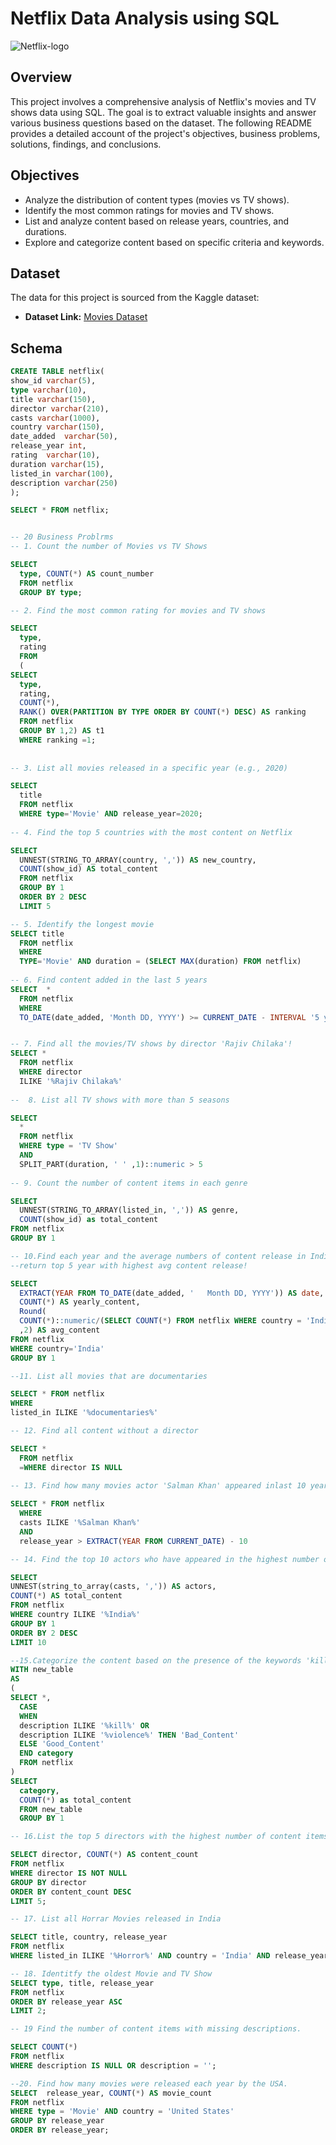 # Netflix Data Analysis using SQL

![Netflix-logo](https://github.com/25Mrunal/SQL-Netflix-Projrct/blob/main/netflix-logo.png)

## Overview
This project involves a comprehensive analysis of Netflix's movies and TV shows data using SQL. The goal is to extract valuable insights and answer various business questions based on the dataset. The following README provides a detailed account of the project's objectives, business problems, solutions, findings, and conclusions.

## Objectives

- Analyze the distribution of content types (movies vs TV shows).
- Identify the most common ratings for movies and TV shows.
- List and analyze content based on release years, countries, and durations.
- Explore and categorize content based on specific criteria and keywords.

## Dataset
The data for this project is sourced from the Kaggle dataset:

- **Dataset Link:** [Movies Dataset](https://www.kaggle.com/datasets/shivamb/netflix-shows?resource=download)

## Schema

```sql
CREATE TABLE netflix(
show_id	varchar(5),
type varchar(10),
title varchar(150),
director varchar(210),	
casts varchar(1000),
country	varchar(150),
date_added	varchar(50),
release_year int,	
rating	varchar(10),
duration varchar(15),	
listed_in varchar(100),	
description varchar(250)
);

SELECT * FROM netflix;


-- 20 Business Problrms
-- 1. Count the number of Movies vs TV Shows

SELECT 
  type, COUNT(*) AS count_number 
  FROM netflix 
  GROUP BY type;

-- 2. Find the most common rating for movies and TV shows

SELECT 
  type,
  rating
  FROM 
  (
SELECT 
  type,
  rating,
  COUNT(*),
  RANK() OVER(PARTITION BY TYPE ORDER BY COUNT(*) DESC) AS ranking
  FROM netflix
  GROUP BY 1,2) AS t1
  WHERE ranking =1;
  
  
-- 3. List all movies released in a specific year (e.g., 2020)

SELECT
  title 
  FROM netflix 
  WHERE type='Movie' AND release_year=2020;
  
-- 4. Find the top 5 countries with the most content on Netflix

SELECT
  UNNEST(STRING_TO_ARRAY(country, ',')) AS new_country,
  COUNT(show_id) AS total_content
  FROM netflix
  GROUP BY 1
  ORDER BY 2 DESC
  LIMIT 5

-- 5. Identify the longest movie
SELECT title 
  FROM netflix 
  WHERE 
  TYPE='Movie' AND duration = (SELECT MAX(duration) FROM netflix)
  
-- 6. Find content added in the last 5 years
SELECT  *
  FROM netflix 
  WHERE
  TO_DATE(date_added, 'Month DD, YYYY') >= CURRENT_DATE - INTERVAL '5 years'


-- 7. Find all the movies/TV shows by director 'Rajiv Chilaka'!
SELECT * 
  FROM netflix 
  WHERE director 
  ILIKE '%Rajiv Chilaka%'
  
--  8. List all TV shows with more than 5 seasons

SELECT 
  * 
  FROM netflix 
  WHERE type = 'TV Show' 
  AND
  SPLIT_PART(duration, ' ' ,1)::numeric > 5 
  
-- 9. Count the number of content items in each genre

SELECT
  UNNEST(STRING_TO_ARRAY(listed_in, ',')) AS genre,
  COUNT(show_id) as total_content
FROM netflix
GROUP BY 1

-- 10.Find each year and the average numbers of content release in India on netflix. 
--return top 5 year with highest avg content release!

SELECT 
  EXTRACT(YEAR FROM TO_DATE(date_added, '	Month DD, YYYY')) AS date,
  COUNT(*) AS yearly_content,
  Round(
  COUNT(*)::numeric/(SELECT COUNT(*) FROM netflix WHERE country = 'India') * 100 
  ,2) AS avg_content
FROM netflix 
WHERE country='India'
GROUP BY 1

--11. List all movies that are documentaries

SELECT * FROM netflix
WHERE
listed_in ILIKE '%documentaries%'

-- 12. Find all content without a director

SELECT * 
  FROM netflix 
  =WHERE director IS NULL
  
-- 13. Find how many movies actor 'Salman Khan' appeared inlast 10 years!

SELECT * FROM netflix
  WHERE
  casts ILIKE '%Salman Khan%'
  AND
  release_year > EXTRACT(YEAR FROM CURRENT_DATE) - 10

-- 14. Find the top 10 actors who have appeared in the highest number of movies produced in India.

SELECT 
UNNEST(string_to_array(casts, ',')) AS actors,
COUNT(*) AS total_content
FROM netflix
WHERE country ILIKE '%India%'
GROUP BY 1
ORDER BY 2 DESC
LIMIT 10

--15.Categorize the content based on the presence of the keywords 'kill' and 'violence' in the description field. Label content containing these keywords as 'Bad' and all other content as 'Good'. Count how many items fall into each category.
WITH new_table
AS
(
SELECT *,
  CASE
  WHEN
  description ILIKE '%kill%' OR
  description ILIKE '%violence%' THEN 'Bad_Content'
  ELSE 'Good_Content'
  END category
  FROM netflix
)
SELECT
  category,
  COUNT(*) as total_content
  FROM new_table
  GROUP BY 1

-- 16.List the top 5 directors with the highest number of content items on Netflix.

SELECT director, COUNT(*) AS content_count
FROM netflix
WHERE director IS NOT NULL
GROUP BY director
ORDER BY content_count DESC
LIMIT 5;

-- 17. List all Horrar Movies released in India

SELECT title, country, release_year
FROM netflix
WHERE listed_in ILIKE '%Horror%' AND country = 'India' AND release_year > 2015;

-- 18. Identitfy the oldest Movie and TV Show
SELECT type, title, release_year
FROM netflix
ORDER BY release_year ASC
LIMIT 2;

-- 19 Find the number of content items with missing descriptions.

SELECT COUNT(*)
FROM netflix
WHERE description IS NULL OR description = '';

--20. Find how many movies were released each year by the USA.
SELECT  release_year, COUNT(*) AS movie_count
FROM netflix
WHERE type = 'Movie' AND country = 'United States'
GROUP BY release_year
ORDER BY release_year;
